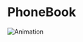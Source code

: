 # PhoneBook
![Animation](https://github.com/AlijonovAzamjon2303/PhoneBook/assets/91617731/15ee3ed6-c696-4336-baf4-0827d2827b34)

